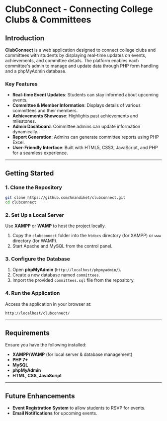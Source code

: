 # ClubConnect - Connecting College Clubs & Committees

## Introduction
**ClubConnect** is a web application designed to connect college clubs and committees with students by displaying real-time updates on events, achievements, and committee details. The platform enables each committee's admin to manage and update data through PHP form handling and a phpMyAdmin database.

### Key Features
- **Real-time Event Updates**: Students can stay informed about upcoming events.
- **Committee & Member Information**: Displays details of various committees and their members.
- **Achievements Showcase**: Highlights past achievements and milestones.
- **Admin Dashboard**: Committee admins can update information dynamically.
- **Report Generation**: Admins can generate committee reports using PHP Excel.
- **User-Friendly Interface**: Built with HTML5, CSS3, JavaScript, and PHP for a seamless experience.

---

## Getting Started
### 1. Clone the Repository
```bash
git clone https://github.com/Anandiket/clubconnect.git
cd clubconnect
```

### 2. Set Up a Local Server
Use **XAMPP** or **WAMP** to host the project locally.

1. Copy the `clubconnect` folder into the `htdocs` directory (for XAMPP) or `www` directory (for WAMP).
2. Start Apache and MySQL from the control panel.

### 3. Configure the Database
1. Open **phpMyAdmin** (`http://localhost/phpmyadmin/`).
2. Create a new database named `committees`.
3. Import the provided `committees.sql` file from the repository.

### 4. Run the Application
Access the application in your browser at:
```
http://localhost/clubconnect/
```

---

## Requirements
Ensure you have the following installed:
- **XAMPP/WAMP** (for local server & database management)
- **PHP 7+**
- **MySQL**
- **phpMyAdmin**
- **HTML, CSS, JavaScript**

---

## Future Enhancements
- **Event Registration System** to allow students to RSVP for events.
- **Email Notifications** for upcoming events.
